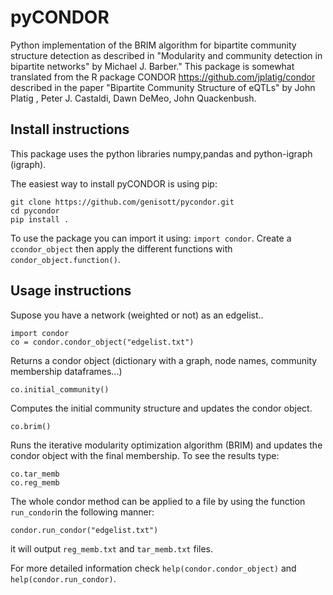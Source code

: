 # pyCONDOR
Python implementation of the BRIM algorithm for bipartite community structure detection as described in "Modularity and community detection in bipartite networks" by Michael J. Barber." This package is somewhat translated from the R package CONDOR https://github.com/jplatig/condor described in the paper "Bipartite Community Structure of eQTLs" by John Platig , Peter J. Castaldi, Dawn DeMeo, John Quackenbush.

## Install instructions
This package uses the python libraries numpy,pandas and python-igraph (igraph).

The easiest way to install pyCONDOR is using pip:
```
git clone https://github.com/genisott/pycondor.git
cd pycondor
pip install .
```
To use the package you can import it using: ```import condor```. Create a ```ccondor_object``` then apply the different functions with ```condor_object.function()```.


## Usage instructions
Supose you have a network (weighted or not) as an edgelist..
```
import condor
co = condor.condor_object("edgelist.txt")
```
Returns a condor object (dictionary with a graph, node names, community membership dataframes...)
```
co.initial_community()
```
Computes the initial community structure and updates the condor object.
```
co.brim()
```
Runs the iterative modularity optimization algorithm (BRIM) and updates the condor object with the final membership.
To see the results type:
```
co.tar_memb
co.reg_memb
```
The whole condor method can be applied to a file by using the function ```run_condor```in the following manner:
```
condor.run_condor("edgelist.txt")
```
it will output ```reg_memb.txt``` and ```tar_memb.txt``` files.

For more detailed information check ```help(condor.condor_object)``` and ```help(condor.run_condor)```.



